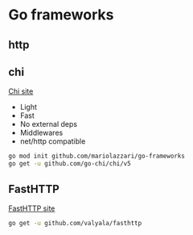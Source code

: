 # Go frameworks

## http

## chi

[Chi site](https://go-chi.io)

- Light
- Fast
- No external deps
- Middlewares
- net/http compatible

```sh
go mod init github.com/mariolazzari/go-frameworks
go get -u github.com/go-chi/chi/v5
```

## FastHTTP

[FastHTTP site](https://github.com/valyala/fasthttp)


```sh
go get -u github.com/valyala/fasthttp
```
